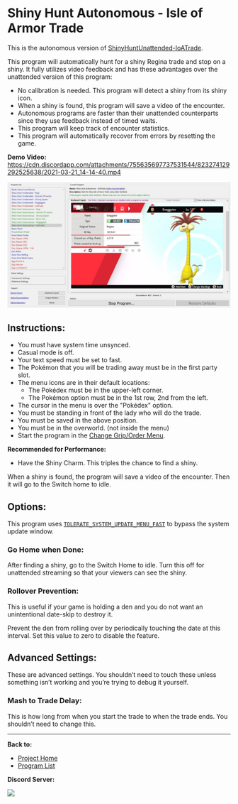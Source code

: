 # Shiny Hunt Autonomous - Isle of Armor Trade

This is the autonomous version of [ShinyHuntUnattended-IoATrade](../NativePrograms/ShinyHuntUnattended-IoATrade.md).

This program will automatically hunt for a shiny Regina trade and stop on a shiny. It fully utilizes video feedback and has these advantages over the unattended version of this program:
- No calibration is needed. This program will detect a shiny from its shiny icon.
- When a shiny is found, this program will save a video of the encounter.
- Autonomous programs are faster than their unattended counterparts since they use feedback instead of timed waits.
- This program will keep track of encounter statistics.
- This program will automatically recover from errors by resetting the game.

**Demo Video:** https://cdn.discordapp.com/attachments/755635697737531544/823274129292525638/2021-03-21_14-14-40.mp4

<img src="images/ShinyHuntAutonomous-IoATrade.jpg" width="800">

## Instructions:
- You must have system time unsynced.
- Casual mode is off.
- Your text speed must be set to fast.
- The Pokémon that you will be trading away must be in the first party slot.
- The menu icons are in their default locations:
  - The Pokédex must be in the upper-left corner.
  - The Pokémon option must be in the 1st row, 2nd from the left. 
- The cursor in the menu is over the "Pokédex" option.
- You must be standing in front of the lady who will do the trade.
- You must be saved in the above position.
- You must be in the overworld. (not inside the menu)
- Start the program in the [Change Grip/Order Menu](../Appendix/ChangeGripOrderMenu.md).

**Recommended for Performance:**
- Have the Shiny Charm. This triples the chance to find a shiny.

When a shiny is found, the program will save a video of the encounter. Then it will go to the Switch home to idle.

## Options:

This program uses [`TOLERATE_SYSTEM_UPDATE_MENU_FAST`](../Appendix/GlobalSettings.md#tolerate-system-update-menu-fast) to bypass the system update window.

### Go Home when Done:

After finding a shiny, go to the Switch Home to idle. Turn this off for unattended streaming so that your viewers can see the shiny.

### Rollover Prevention:

This is useful if your game is holding a den and you do not want an unintentional date-skip to destroy it.

Prevent the den from rolling over by periodically touching the date at this interval. Set this value to zero to disable the feature.


## Advanced Settings:
These are advanced settings. You shouldn’t need to touch these unless something isn’t working and you’re trying to debug it yourself.


### Mash to Trade Delay:

This is how long from when you start the trade to when the trade ends. You shouldn’t need to change this.


<hr>

**Back to:**
- [Project Home](/README.md)
- [Program List](/Documentation/ProgramList.md)

**Discord Server:** 

[<img src="https://canary.discordapp.com/api/guilds/695809740428673034/widget.png?style=banner2">](https://discord.gg/cQ4gWxN)

